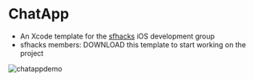 # ChatApp
- An Xcode template for the [sfhacks](http://www.sfhacks.club/) iOS development group
- sfhacks members: DOWNLOAD this template to start working on the project

![chatappdemo](https://cloud.githubusercontent.com/assets/15108659/18735596/e50878da-8033-11e6-914c-bcfa6f31c76c.gif)
